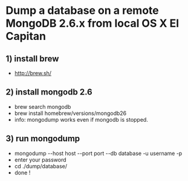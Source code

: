 
# Dump a database on a remote MongoDB 2.6.x from local OS X El Capitan

## 1) install brew
- http://brew.sh/

## 2) install mongodb 2.6
- brew search mongodb
- brew install homebrew/versions/mongodb26
- info: mongodump works even if mongodb is stopped.

## 3) run mongodump
- mongodump --host host --port port --db database -u username -p
- enter your password
- cd ./dump/database/
- done !
